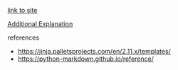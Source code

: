 [link to site](https://toombs-caeman.github.io)

[Additional Explanation](https://toombs-caeman.github.io/site/meta.html)

references

* https://jinja.palletsprojects.com/en/2.11.x/templates/
* https://python-markdown.github.io/reference/
